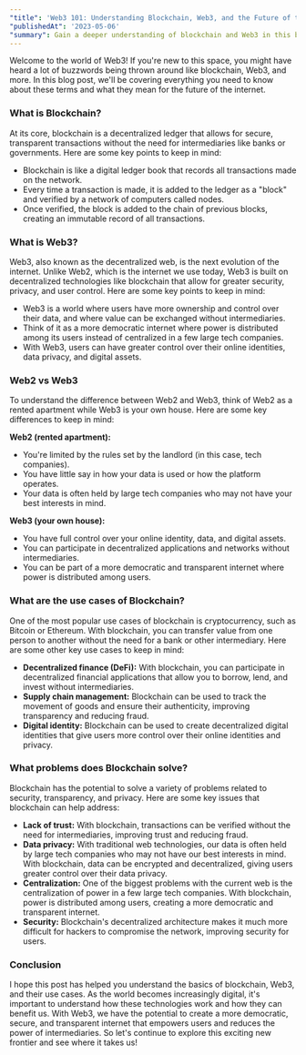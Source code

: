 ```yaml
---
"title": 'Web3 101: Understanding Blockchain, Web3, and the Future of the Internet'
"publishedAt": '2023-05-06'
"summary": Gain a deeper understanding of blockchain and Web3 in this blog. Discover the use cases of blockchain, how it differs from the current web, and the problems it solves for the future of the internet.
---
```


Welcome to the world of Web3! If you're new to this space, you might have heard a lot of buzzwords being thrown around like blockchain, Web3, and more. In this blog post, we'll be covering everything you need to know about these terms and what they mean for the future of the internet.

### What is Blockchain?

At its core, blockchain is a decentralized ledger that allows for secure, transparent transactions without the need for intermediaries like banks or governments. Here are some key points to keep in mind:

- Blockchain is like a digital ledger book that records all transactions made on the network.
- Every time a transaction is made, it is added to the ledger as a "block" and verified by a network of computers called nodes.
- Once verified, the block is added to the chain of previous blocks, creating an immutable record of all transactions.

### What is Web3?

Web3, also known as the decentralized web, is the next evolution of the internet. Unlike Web2, which is the internet we use today, Web3 is built on decentralized technologies like blockchain that allow for greater security, privacy, and user control. Here are some key points to keep in mind:

- Web3 is a world where users have more ownership and control over their data, and where value can be exchanged without intermediaries.
- Think of it as a more democratic internet where power is distributed among its users instead of centralized in a few large tech companies.
- With Web3, users can have greater control over their online identities, data privacy, and digital assets.

### Web2 vs Web3

To understand the difference between Web2 and Web3, think of Web2 as a rented apartment while Web3 is your own house. Here are some key differences to keep in mind:

**Web2 (rented apartment):**
- You're limited by the rules set by the landlord (in this case, tech companies).
- You have little say in how your data is used or how the platform operates.
- Your data is often held by large tech companies who may not have your best interests in mind.

**Web3 (your own house):**
- You have full control over your online identity, data, and digital assets.
- You can participate in decentralized applications and networks without intermediaries.
- You can be part of a more democratic and transparent internet where power is distributed among users.

### What are the use cases of Blockchain?

One of the most popular use cases of blockchain is cryptocurrency, such as Bitcoin or Ethereum. With blockchain, you can transfer value from one person to another without the need for a bank or other intermediary. Here are some other key use cases to keep in mind:
- **Decentralized finance (DeFi):** With blockchain, you can participate in decentralized financial applications that allow you to borrow, lend, and invest without intermediaries.
- **Supply chain management:** Blockchain can be used to track the movement of goods and ensure their authenticity, improving transparency and reducing fraud.
- **Digital identity:** Blockchain can be used to create decentralized digital identities that give users more control over their online identities and privacy.

### What problems does Blockchain solve?

Blockchain has the potential to solve a variety of problems related to security, transparency, and privacy. Here are some key issues that blockchain can help address:

- **Lack of trust:** With blockchain, transactions can be verified without the need for intermediaries, improving trust and reducing fraud.
- **Data privacy:** With traditional web technologies, our data is often held by large tech companies who may not have our best interests in mind. With blockchain, data can be 
encrypted and decentralized, giving users greater control over their data privacy.
- **Centralization:** One of the biggest problems with the current web is the centralization of power in a few large tech companies. With blockchain, power is distributed among users, creating a more democratic and transparent internet.
- **Security:** Blockchain's decentralized architecture makes it much more difficult for hackers to compromise the network, improving security for users.

### Conclusion

I hope this post has helped you understand the basics of blockchain, Web3, and their use cases. 
As the world becomes increasingly digital, it's important to understand how these technologies work and how they can benefit us. 
With Web3, we have the potential to create a more democratic, secure, and transparent internet that empowers users and reduces the power of intermediaries. 
So let's continue to explore this exciting new frontier and see where it takes us!